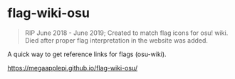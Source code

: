 # flag-wiki-osu

> RIP June 2018 - June 2019; Created to match flag icons for osu! wiki. Died after proper flag interpretation in the website was added.

A quick way to get reference links for flags (osu-wiki).

<https://megaapplepi.github.io/flag-wiki-osu/>
